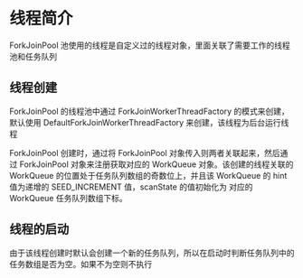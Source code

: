 # 线程简介

ForkJoinPool 池使用的线程是自定义过的线程对象，里面关联了需要工作的线程池和任务队列

## 线程创建

ForkJoinPool 的线程池中通过 ForkJoinWorkerThreadFactory 的模式来创建，默认使用 DefaultForkJoinWorkerThreadFactory 来创建，该线程为后台运行线程

ForkJoinPool 创建时，通过将 ForkJoinPool 对象传入则两者关联起来，然后通过 ForkJoinPool 对象来注册获取对应的 WorkQueue 对象。该创建的线程关联的 WorkQueue 的位置处于任务队列数组的奇数位上，并且该 WorkQueue 的 hint 值为递增的 SEED_INCREMENT 值，scanState 的值初始化为 对应的 WorkQueue 任务队列数组下标。

## 线程的启动

由于该线程创建时默认会创建一个新的任务队列，所以在启动时判断任务队列中的任务数组是否为空。如果不为空则不执行
